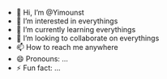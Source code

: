 - 👋 Hi, I’m @Yimounst
- 👀 I’m interested in everythings
- 🌱 I’m currently learning everythings
- 💞️ I’m looking to collaborate on everythings
- 📫 How to reach me anywhere
- 😄 Pronouns: ...
- ⚡ Fun fact: ...

<!---
Yimounst/Yimounst is a ✨ special ✨ repository because its `README.md` (this file) appears on your GitHub profile.
You can click the Preview link to take a look at your changes.
--->
